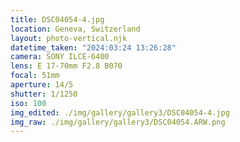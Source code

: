 ```yaml
---
title: DSC04054-4.jpg
location: Geneva, Switzerland
layout: photo-vertical.njk
datetime_taken: "2024:03:24 13:26:28"
camera: SONY ILCE-6400
lens: E 17-70mm F2.8 B070
focal: 51mm
aperture: 14/5
shutter: 1/1250
iso: 100
img_edited: ./img/gallery/gallery3/DSC04054-4.jpg
img_raw: ./img/gallery/gallery3/DSC04054.ARW.png
---
```

